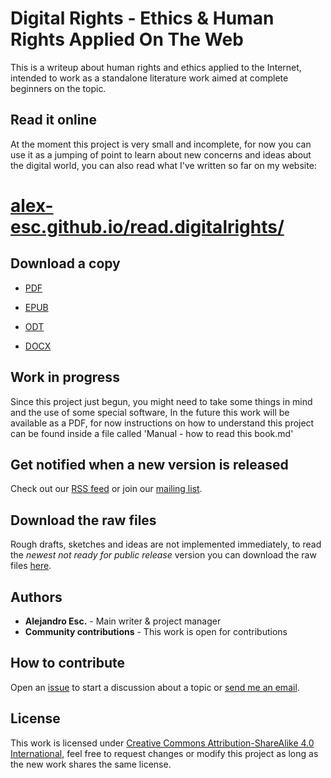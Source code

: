 # Digital Rights - Ethics & Human Rights Applied On The Web

This is a writeup about human rights and ethics applied to the Internet, intended to work as a standalone literature work aimed at complete beginners on the topic.


## Read it online

At the moment this project is very small and incomplete, for now you can use it as a jumping of point to learn about new concerns and ideas about the digital world, you can also read what I've written so far on my website:


# [alex-esc.github.io/read.digitalrights/](https://alex-esc.github.io/read.digitalrights/)

## Download a copy

* [PDF](https://github.com/alex-esc/read.digitalrights/releases/download/0.1/pdfcompiled.pdf)

* [EPUB](https://github.com/alex-esc/read.digitalrights/releases/download/0.1/epubcompiled.epub)

* [ODT](https://github.com/alex-esc/read.digitalrights/releases/download/0.1/odtcompiled.odt)

* [DOCX](https://github.com/alex-esc/read.digitalrights/releases/download/0.1/docxcompiled.docx)




## Work in progress

Since this project just begun, you might need to take some things in mind and the use of some special software, In the future this work will be available as a PDF, for now instructions on how to understand this project can be found inside a file called 'Manual - how to read this book.md'

## Get notified when a new version is released

Check out our [RSS feed](https://github.com/alex-esc/digitalrights/releases.atom) or join our [mailing list](https://alex-esc.github.io/read.digitalrights/updates.html).

## Download the raw files

Rough drafts, sketches and ideas are not implemented immediately, to read the _newest not ready for public release_ version you can download the raw files [here](https://github.com/alex-esc/digitalrights/archive/master.zip).

## Authors

* **Alejandro Esc.** - Main writer & project manager
* **Community contributions** - This work is open for contributions

## How to contribute

Open an [issue](https://github.com/alex-esc/digitalrights/issues) to start a discussion about a topic or [send me an email](https://alex-esc.github.io/contact).

## License

This work is licensed under [Creative Commons Attribution-ShareAlike 4.0 International](https://creativecommons.org/licenses/by-sa/4.0/), feel free to request changes or modify this project as long as the new work shares the same license.

